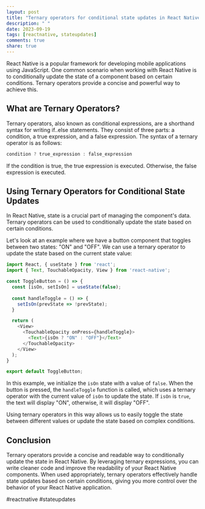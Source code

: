 ```yaml
---
layout: post
title: "Ternary operators for conditional state updates in React Native"
description: " "
date: 2023-09-19
tags: [reactnative, stateupdates]
comments: true
share: true
---
```


React Native is a popular framework for developing mobile applications using JavaScript. One common scenario when working with React Native is to conditionally update the state of a component based on certain conditions. Ternary operators provide a concise and powerful way to achieve this.

## What are Ternary Operators?

Ternary operators, also known as conditional expressions, are a shorthand syntax for writing if..else statements. They consist of three parts: a condition, a true expression, and a false expression. The syntax of a ternary operator is as follows:

```javascript
condition ? true_expression : false_expression
```

If the condition is true, the true expression is executed. Otherwise, the false expression is executed.

## Using Ternary Operators for Conditional State Updates

In React Native, state is a crucial part of managing the component's data. Ternary operators can be used to conditionally update the state based on certain conditions.

Let's look at an example where we have a button component that toggles between two states: "ON" and "OFF". We can use a ternary operator to update the state based on the current state value:

```javascript
import React, { useState } from 'react';
import { Text, TouchableOpacity, View } from 'react-native';

const ToggleButton = () => {
  const [isOn, setIsOn] = useState(false);
  
  const handleToggle = () => {
    setIsOn(prevState => !prevState);
  }

  return (
    <View>
      <TouchableOpacity onPress={handleToggle}>
        <Text>{isOn ? "ON" : "OFF"}</Text>
      </TouchableOpacity>
    </View>
  );
}

export default ToggleButton;
```

In this example, we initialize the `isOn` state with a value of `false`. When the button is pressed, the `handleToggle` function is called, which uses a ternary operator with the current value of `isOn` to update the state. If `isOn` is `true`, the text will display "ON", otherwise, it will display "OFF".

Using ternary operators in this way allows us to easily toggle the state between different values or update the state based on complex conditions.

## Conclusion

Ternary operators provide a concise and readable way to conditionally update the state in React Native. By leveraging ternary expressions, you can write cleaner code and improve the readability of your React Native components. When used appropriately, ternary operators effectively handle state updates based on certain conditions, giving you more control over the behavior of your React Native application.

#reactnative #stateupdates
